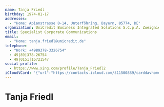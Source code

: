 ```yaml
---
name: Tanja Friedl
birthday: 1974-01-17
addresses:
  - "Home: Apianstrasse 8-14, Unterföhring, Bayern, 85774, DE"
organization: UniCredit Business Integrated Solutions S.C.p.A. Zweigniederlassung Deutschland
title: Specialist Corporate Communications
email:
  - "Home: tanja.friedl@unicredit.de"
telephone:
  - "Work: +4989378-3326754"
  - 49|89|378-26754
  - 49|0151|16721547
social profile:
  - https://www.xing.com/profile/Tanja_Friedl2
iCloudVCard: '{"url":"https://contacts.icloud.com/311500889/carddavhome/card/MmRkOGFiZmMtYTQ2MC00NDIxLWI2ZTgtMjcxMmU0YzczOTdm.vcf","etag":"\"kmfhc88d\"","data":"BEGIN:VCARD\r\nVERSION:3.0\r\nFN:\r\nN:Friedl;Tanja;;;\r\nUID:2dd8abfc-a460-4421-b6e8-2712e4c7397f\r\nBDAY;VALUE=date:1974-01-17\r\nADR;TYPE=HOME:;;Apianstrasse 8-14;Unterföhring;Bayern;85774;DE;\r\nWP1.X-ABLABEL:Work\r\nWP2.X-ABLABEL:Work\r\nWP3.X-ABLABEL:Work\r\nWP4.X-ABLABEL:Work\r\nitem0.X-ABLABEL:xing\r\nPRODID:ez-vcard 0.9.13-fc\r\nREV:2025-04-03T22:10:01Z\r\nORG:UniCredit Business Integrated Solutions S.C.p.A. Zweigniederlassung Deu\r\n tschland;\r\nTITLE:Specialist Corporate Communications\r\nEMAIL;TYPE=HOME:tanja.friedl@unicredit.de\r\nPHOTO;VALUE=uri:https://gateway.icloud.com/contacts/311500889/ck/card/c22e1\r\n f0914f76b0b692f316594b84584\r\nTEL;TYPE=WORK:+4989378-3326754\r\nTEL:49|89|378-26754\r\nTEL:49|0151|16721547\r\nitem0.X-SOCIALPROFILE;X-USER=Tanja_Friedl2:https://www.xing.com/profile/Tan\r\n ja_Friedl2\r\nEND:VCARD"}'
---
```

# Tanja Friedl